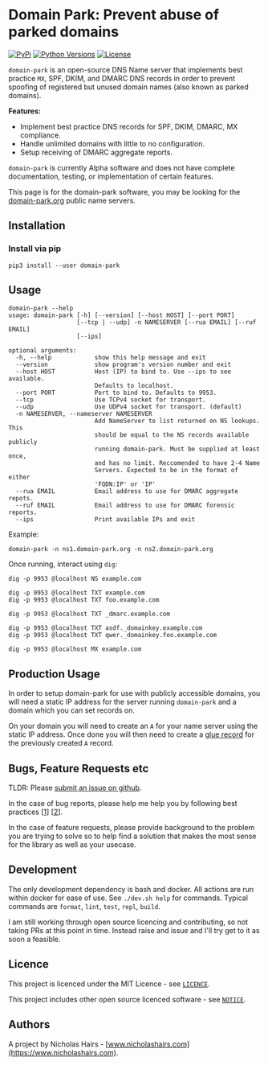 # Domain Park: Prevent abuse of parked domains

[![PyPi](https://img.shields.io/pypi/v/domain-park.svg)](https://pypi.python.org/pypi/domain-park/)
[![Python Versions](https://img.shields.io/pypi/pyversions/domain-park.svg)](https://github.com/nhairs/domain-park)
[![License](https://img.shields.io/github/license/nhairs/domain-park.svg)](https://github.com/nhairs/domain-park/blob/master/LICENCE)

`domain-park` is an open-source DNS Name server that implements best practice `MX`, SPF, DKIM, and DMARC DNS records in order to prevent spoofing of registered but unused domain names (also known as parked domains).

**Features:**
- Implement best practice DNS records for SPF, DKIM, DMARC, MX compliance.
- Handle unlimited domains with little to no configuration.
- Setup receiving of DMARC aggregate reports.

`domain-park` is currently Alpha software and does not have complete documentation, testing, or implementation of certain features.

This page is for the domain-park software, you may be looking for the [domain-park.org](https://www.domain-park.org) public name servers.

## Installation
### Install via pip
```shell
pip3 install --user domain-park
```

## Usage
```
domain-park --help
usage: domain-park [-h] [--version] [--host HOST] [--port PORT]
                   [--tcp | --udp] -n NAMESERVER [--rua EMAIL] [--ruf EMAIL]
                   [--ips]

optional arguments:
  -h, --help            show this help message and exit
  --version             show program's version number and exit
  --host HOST           Host (IP) to bind to. Use --ips to see available.
                        Defaults to localhost.
  --port PORT           Port to bind to. Defaults to 9953.
  --tcp                 Use TCPv4 socket for transport.
  --udp                 Use UDPv4 socket for transport. (default)
  -n NAMESERVER, --nameserver NAMESERVER
                        Add NameServer to list returned on NS lookups. This
                        should be equal to the NS records available publicly
                        running domain-park. Must be supplied at least once,
                        and has no limit. Reccomended to have 2-4 Name
                        Servers. Expected to be in the format of either
                        'FQDN:IP' or 'IP'
  --rua EMAIL           Email address to use for DMARC aggregate repots.
  --ruf EMAIL           Email address to use for DMARC forensic reports.
  --ips                 Print available IPs and exit
```

Example:
```shell
domain-park -n ns1.domain-park.org -n ns2.domain-park.org
```

Once running, interact using `dig`:

```shell
dig -p 9953 @localhost NS example.com

dig -p 9953 @localhost TXT example.com
dig -p 9953 @localhost TXT foo.example.com

dig -p 9953 @localhost TXT _dmarc.example.com

dig -p 9953 @localhost TXT asdf._domainkey.example.com
dig -p 9953 @localhost TXT qwer._domainkey.foo.example.com

dig -p 9953 @localhost MX example.com
```

## Production Usage
In order to setup domain-park for use with publicly accessible domains, you will need a static IP address for the server running `domain-park` and a domain which you can set records on.

On your domain you will need to create an `A` for your name server using the static IP address. Once done you will then need to create a [glue record](https://en.wikipedia.org/wiki/Domain_Name_System#Circular_dependencies_and_glue_records) for the previously created `A` record.


## Bugs, Feature Requests etc
TLDR: Please [submit an issue on github](https://github.com/nhairs/domain-park/issues).

In the case of bug reports, please help me help you by following best practices [[1](https://marker.io/blog/write-bug-report/)] [[2](https://www.chiark.greenend.org.uk/~sgtatham/bugs.html)].

In the case of feature requests, please provide background to the problem you are trying to solve so to help find a solution that makes the most sense for the library as well as your usecase.

## Development
The only development dependency is bash and docker. All actions are run within docker for ease of use. See `./dev.sh help` for commands. Typical commands are `format`, `lint`, `test`, `repl`, `build`.

I am still working through open source licencing and contributing, so not taking PRs at this point in time. Instead raise and issue and I'll try get to it as soon a feasible.

## Licence
This project is licenced under the MIT Licence - see [`LICENCE`](https://github.com/nahirs/domain-park/blob/master/LICENCE).

This project includes other open source licenced software - see [`NOTICE`](https://github.com/nhairs/domain-park/blob/master/NOTICE).

## Authors
A project by Nicholas Hairs - [www.nicholashairs.com](https://www.nicholashairs.com).
